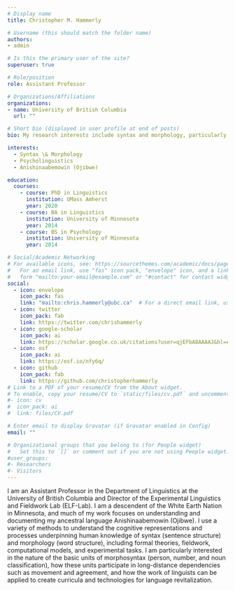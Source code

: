 ```yaml
---
# Display name
title: Christopher M. Hammerly

# Username (this should match the folder name)
authors:
- admin

# Is this the primary user of the site?
superuser: true

# Role/position
role: Assistant Professor

# Organizations/Affiliations
organizations:
- name: University of British Columbia
  url: ""

# Short bio (displayed in user profile at end of posts)
bio: My research interests include syntax and morphology, particularly the interface between our grammatical knowledge and processing abilities.

interests:
  - Syntax \& Morphology
  - Psycholinguistics
  - Anishinaabemowin (Ojibwe)

education:
  courses:
    - course: PhD in Linguistics
      institution: UMass Amherst
      year: 2020
    - course: BA in Linguistics
      institution: University of Minnesota
      year: 2014
    - course: BS in Psychology
      institution: University of Minnesota
      year: 2014

# Social/Academic Networking
# For available icons, see: https://sourcethemes.com/academic/docs/page-builder/#icons
#   For an email link, use "fas" icon pack, "envelope" icon, and a link in the
#   form "mailto:your-email@example.com" or "#contact" for contact widget.
social:
  - icon: envelope
    icon_pack: fas
    link: "mailto:chris.hammerly@ubc.ca"  # For a direct email link, use  "mailto:test@example.org".
  - icon: twitter
    icon_pack: fab
    link: https://twitter.com/chrishammerly
  - icon: google-scholar
    icon_pack: ai
    link: https://scholar.google.co.uk/citations?user=qjEFbA8AAAAJ&hl=en
  - icon: osf
    icon_pack: ai
    link: https://osf.io/nfy6q/
  - icon: github
    icon_pack: fab
    link: https://github.com/christopherhammerly
# Link to a PDF of your resume/CV from the About widget.
# To enable, copy your resume/CV to `static/files/cv.pdf` and uncomment the lines below.
#- icon: cv
#  icon_pack: ai
#  link: files/CV.pdf

# Enter email to display Gravatar (if Gravatar enabled in Config)
email: ""

# Organizational groups that you belong to (for People widget)
#   Set this to `[]` or comment out if you are not using People widget.
#user_groups:
#- Researchers
#- Visitors
---
```


I am an Assistant Professor in the Department of Linguistics at the University of British Columbia and Director of the Experimental Linguistics and Fieldwork Lab (ELF-Lab). I am a descendent of the White Earth Nation in Minnesota, and much of my work focuses on understanding and documenting my ancestral language Anishinaabemowin (Ojibwe). I use a variety of methods to understand the cognitive representations and processes underpinning human knowledge of syntax (sentence structure) and morphology (word structure), including formal theories, fieldwork, computational models, and experimental tasks. I am particularly interested in the nature of the basic units of morphosyntax (person, number, and noun classification), how these units participate in long-distance dependencies such as movement and agreement, and how the work of linguists can be applied to create curricula and technologies for language revitalization.
